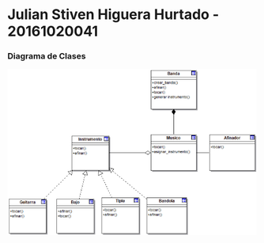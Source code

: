 <h1> Julian Stiven Higuera Hurtado - 20161020041 </h1>


<h3> Diagrama de Clases </h3>
<img src="/Diagramas/DiagramaClases.png"/>


